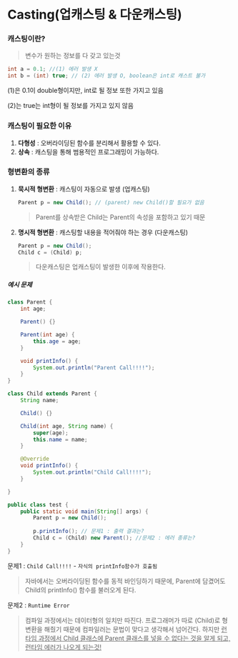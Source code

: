 # Casting(업캐스팅 & 다운캐스팅)

### 캐스팅이란?

> 변수가 원하는 정보를 다 갖고 있는것

```java
int a = 0.1; //(1) 에러 발생 X
int b = (int) true; // (2) 에러 발생 O, boolean은 int로 캐스트 불가
```

(1)은 0.1이 double형이지만, int로 될 정보 또한 가지고 있음

(2)는 true는 int형이 될 정보를 가지고 있지 않음



### 캐스팅이 필요한 이유

1. **다형성** : 오버라이딩된 함수를 분리해서 활용할 수 있다.
2. **상속** : 캐스팅을 통해 범용적인 프로그래밍이 가능하다.



### 형변환의 종류

1. **묵시적 형변환** : 캐스팅이 자동으로 발생 (업캐스팅)

   ```java
   Parent p = new Child(); // (parent) new Child()할 필요가 없음
   ```

   > Parent를 상속받은 Child는 Parent의 속성을 포함하고 있기 때문

   

2. **명시적 형변환** : 캐스팅할 내용을 적어줘야 하는 경우 (다운캐스팅)

   ```java
   Parent p = new Child();
   Child c = (Child) p;
   ```

   > 다운캐스팅은 업캐스팅이 발생한 이후에 작용한다.



##### 예시 문제

```java
class Parent {
	int age;

	Parent() {}

	Parent(int age) {
		this.age = age;
	}

	void printInfo() {
		System.out.println("Parent Call!!!!");
	}
}

class Child extends Parent {
	String name;

	Child() {}

	Child(int age, String name) {
		super(age);
		this.name = name;
	}

	@Override 
	void printInfo() {
		System.out.println("Child Call!!!!");
	}

}

public class test {
    public static void main(String[] args) {
        Parent p = new Child();
        
        p.printInfo(); // 문제1 : 출력 결과는?
        Child c = (Child) new Parent(); //문제2 : 에러 종류는?
    }
}
```

문제1 : `Child Call!!!!` - `자식의 printInfo함수가 호출됨`

> 자바에서는 오버라이딩된 함수를 동적 바인딩하기 때문에, Parent에 담겼어도 Child의 printInfo() 함수를 불러오게 된다.

문제2 : `Runtime Error`

> 컴파일 과정에서는 데이터형의 일치만 따진다. 프로그래머가 따로 (Child)로 형변환을 해줬기 때문에 컴파일러는 문법이 맞다고 생각해서 넘어간다. 하지만 <u>런타임 과정에서 Child 클래스에 Parent 클래스를 넣을 수 없다는 것을 알게 되고, 런타임 에러가 나오게 되는것!</u>

